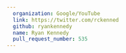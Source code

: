 ```yaml
---
  organization: Google/YouTube
  link: https://twitter.com/rckenned
  github: ryankennedy
  name: Ryan Kennedy
  pull_request_number: 535
---
```

